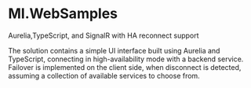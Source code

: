 # MI.WebSamples
Aurelia,TypeScript, and SignalR with HA reconnect support

The solution contains a simple UI interface built using Aurelia and TypeScript,
connecting in high-availability mode with a backend service. Failover is implemented
on the client side, when disconnect is detected, assuming a collection of 
available services to choose from.
